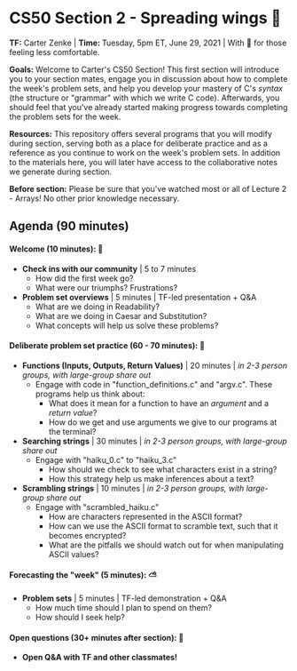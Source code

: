 # CS50 Section 2 - Spreading wings :baby_chick:
<b>TF:</b> Carter Zenke | <b>Time: </b>Tuesday, 5pm ET, June 29, 2021 | With :sparkling_heart: for those feeling less comfortable.

<b>Goals:</b> Welcome to Carter's CS50 Section! This first section will introduce you to your section mates, engage you in discussion about how to complete the week's problem sets, and help you develop your mastery of C's <i>syntax</i> (the structure or "grammar" with which we write C code). Afterwards, you should feel that you've already started making progress towards completing the problem sets for the week.

<b>Resources:</b> This repository offers several programs that you will modify during section, serving both as a place for deliberate practice and as a reference as you continue to work on the week's problem sets. In addition to the materials here, you will later have access to the collaborative notes we generate during section.

<b>Before section:</b> Please be sure that you've watched most or all of Lecture 2 - Arrays! No other prior knowledge necessary. 

## Agenda (90 minutes)
#### Welcome (10 minutes): :hugs:
- <b>Check ins with our community</b> | 5 to 7 minutes
	- How did the first week go?
	- What were our triumphs? Frustrations?
- <b>Problem set overviews</b> | 5 minutes | TF-led presentation + Q&A
	- What are we doing in Readability?
	- What are we doing in Caesar and Substitution?
	- What concepts will help us solve these problems?

#### Deliberate problem set practice (60 - 70 minutes): :wrench:
- <b>Functions (Inputs, Outputs, Return Values)</b> | 20 minutes | <i>in 2-3 person groups, with large-group share out</i>
	- Engage with code in "function_definitions.c" and "argv.c". These programs help us think about:
	    - What does it mean for a function to have an _argument_ and a _return value_?
	    - How do we get and use arguments we give to our programs at the terminal?
- <b>Searching strings</b> | 30 minutes | <i>in 2-3 person groups, with large-group share out</i>
	- Engage with "haiku_0.c" to "haiku_3.c"
		- How should we check to see what characters exist in a string?
		- How this strategy help us make inferences about a text?
- <b>Scrambling strings</b> | 10 minutes | <i>in 2-3 person groups, with large-group share out</i>
	- Engage with "scrambled_haiku.c"
		- How are characters represented in the ASCII format?
		- How can we use the ASCII format to scramble text, such that it becomes encrypted?
		- What are the pitfalls we should watch out for when manipulating ASCII values?

#### Forecasting the "week" (5 minutes): :partly_sunny:
- <b>Problem sets</b> | 5 minutes | TF-led demonstration + Q&A
	- How much time should I plan to spend on them?
	- How should I seek help?

#### Open questions (30+ minutes after section): :thinking:
- <b>Open Q&A with TF and other classmates!</b>